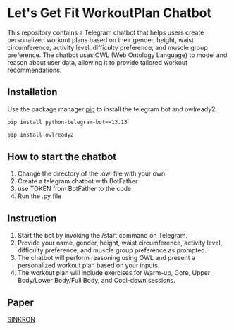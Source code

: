 # Let's Get Fit WorkoutPlan Chatbot
This repository contains a Telegram chatbot that helps users create personalized workout plans based on their gender, height, waist circumference, activity level, difficulty preference, and muscle group preference. The chatbot uses OWL (Web Ontology Language) to model and reason about user data, allowing it to provide tailored workout recommendations.

## Installation

Use the package manager [pip](https://pip.pypa.io/en/stable/) to install the telegram bot and owlready2.

```bash
pip install python-telegram-bot==13.13
```
```bash
pip install owlready2
```

## How to start the chatbot

1. Change the directory of the .owl file with your own
2. Create a telegram chatbot with BotFather
3. use TOKEN from BotFather to the code
4. Run the .py file

## Instruction
1. Start the bot by invoking the /start command on Telegram.
2. Provide your name, gender, height, waist circumference, activity level, difficulty preference, and muscle group preference as prompted.
3. The chatbot will perform reasoning using OWL and present a personalized workout plan based on your inputs.
4. The workout plan will include exercises for Warm-up, Core, Upper Body/Lower Body/Full Body, and Cool-down sessions.

## Paper

[SINKRON](https://jurnal.polgan.ac.id/index.php/sinkron/article/view/12689)
